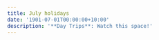 ```yaml
---
title: July holidays
date: '1901-07-01T00:00:00+10:00'
description: '**Day Trips**: Watch this space!'
---
```


